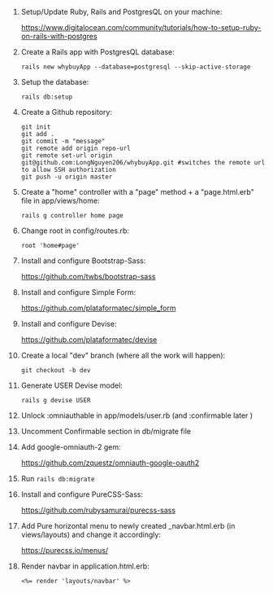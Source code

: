 1. Setup/Update Ruby, Rails and PostgresQL on your machine:

    https://www.digitalocean.com/community/tutorials/how-to-setup-ruby-on-rails-with-postgres
2. Create a Rails app with PostgresQL database:
    ```
    rails new whybuyApp --database=postgresql --skip-active-storage
    ```
3. Setup the database:
    ```
    rails db:setup
    ```
4. Create a Github repository:
    ```
    git init
    git add .
    git commit -m "message"
    git remote add origin repo-url
    git remote set-url origin git@github.com:LongNguyen206/whybuyApp.git #switches the remote url to allow SSH authorization
    git push -u origin master
    ```
5. Create a "home" controller with a "page" method + a "page.html.erb" file in app/views/home:
    ```
    rails g controller home page
    ```
6. Change root in config/routes.rb:
    ```
    root 'home#page'
    ```
7. Install and configure Bootstrap-Sass:

    https://github.com/twbs/bootstrap-sass
8. Install and configure Simple Form:

    https://github.com/plataformatec/simple_form
9. Install and configure Devise:
    
    https://github.com/plataformatec/devise
10. Create a local "dev" branch (where all the work will happen):
    ```
    git checkout -b dev
    ```
11. Generate USER Devise model:
    ```
    rails g devise USER
    ```
12. Unlock :omniauthable in app/models/user.rb (and :confirmable later )
13. Uncomment Confirmable section in db/migrate file
14. Add google-omniauth-2 gem:

    https://github.com/zquestz/omniauth-google-oauth2
15. Run `rails db:migrate`
16. Install and configure PureCSS-Sass:

    https://github.com/rubysamurai/purecss-sass
17. Add Pure horizontal menu to newly created _navbar.html.erb (in views/layouts) and change it accordingly:

    https://purecss.io/menus/
18. Render navbar in application.html.erb:
    ```
    <%= render 'layouts/navbar' %>
    ```
